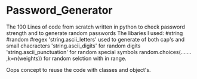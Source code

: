 # Password_Generator
The 100 Lines of code from scratch written in python to check password strength and to generate random passwords
The libaries I used:
                    #string
                    #random
                    #regex
'string.ascii_letters' used to generate of both cap's and small chacracters
'string.ascii_digits' for random digits
'string.ascii_punctuation' for random special symbols
random.choices(....... ,k=n(weights)) for random selction with in range.

Oops concept to reuse the code with classes and object's.


               
                  
